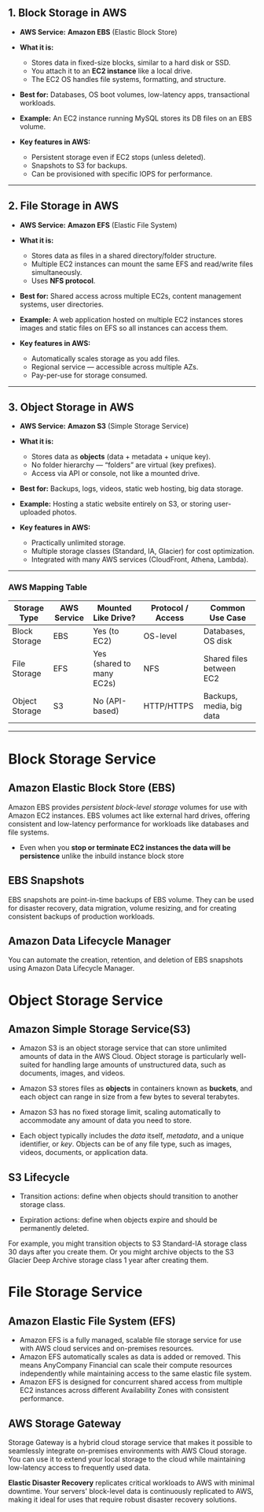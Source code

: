 
## **1. Block Storage in AWS**

* **AWS Service:** **Amazon EBS** (Elastic Block Store)
* **What it is:**
  * Stores data in fixed-size blocks, similar to a hard disk or SSD.
  * You attach it to an **EC2 instance** like a local drive.
  * The EC2 OS handles file systems, formatting, and structure.
* **Best for:**
  Databases, OS boot volumes, low-latency apps, transactional workloads.
* **Example:**
  An EC2 instance running MySQL stores its DB files on an EBS volume.
* **Key features in AWS:**

  * Persistent storage even if EC2 stops (unless deleted).
  * Snapshots to S3 for backups.
  * Can be provisioned with specific IOPS for performance.

---

## **2. File Storage in AWS**

* **AWS Service:** **Amazon EFS** (Elastic File System)
* **What it is:**
  * Stores data as files in a shared directory/folder structure.
  * Multiple EC2 instances can mount the same EFS and read/write files simultaneously.
  * Uses **NFS protocol**.
* **Best for:**
  Shared access across multiple EC2s, content management systems, user directories.
* **Example:**
  A web application hosted on multiple EC2 instances stores images and static files on EFS so all instances can access them.
* **Key features in AWS:**

  * Automatically scales storage as you add files.
  * Regional service — accessible across multiple AZs.
  * Pay-per-use for storage consumed.

---

## **3. Object Storage in AWS**

* **AWS Service:** **Amazon S3** (Simple Storage Service)
* **What it is:**
  * Stores data as **objects** (data + metadata + unique key).
  * No folder hierarchy — “folders” are virtual (key prefixes).
  * Access via API or console, not like a mounted drive.
* **Best for:**
  Backups, logs, videos, static web hosting, big data storage.
* **Example:**
  Hosting a static website entirely on S3, or storing user-uploaded photos.
* **Key features in AWS:**

  * Practically unlimited storage.
  * Multiple storage classes (Standard, IA, Glacier) for cost optimization.
  * Integrated with many AWS services (CloudFront, Athena, Lambda).

---

### **AWS Mapping Table**

| Storage Type   | AWS Service | Mounted Like Drive?       | Protocol / Access | Common Use Case          |
| -------------- | ----------- | ------------------------- | ----------------- | ------------------------ |
| Block Storage  | EBS         | Yes (to EC2)              | OS-level          | Databases, OS disk       |
| File Storage   | EFS         | Yes (shared to many EC2s) | NFS               | Shared files between EC2 |
| Object Storage | S3          | No (API-based)            | HTTP/HTTPS        | Backups, media, big data |

---

# Block Storage Service
## **Amazon Elastic Block Store (EBS)**

Amazon EBS provides _persistent block-level storage_ volumes for use with Amazon EC2 instances. EBS volumes act like external hard drives, offering consistent and low-latency performance for workloads like databases and file systems.

- Even when you **stop or terminate EC2 instances the data will be persistence** unlike the inbuild instance block store

## **EBS Snapshots**

EBS snapshots are point-in-time backups of EBS volume. They can be used for disaster recovery, data migration, volume resizing, and for creating consistent backups of production workloads.


## **Amazon Data Lifecycle Manager**

You can automate the creation, retention, and deletion of EBS snapshots using Amazon Data Lifecycle Manager.



# Object Storage Service

## **Amazon Simple Storage Service(S3)**
- Amazon S3 is an object storage service that can store unlimited amounts of data in the AWS Cloud. Object storage is particularly well-suited for handling large amounts of unstructured data, such as documents, images, and videos.

- Amazon S3 stores files as **objects** in containers known as **buckets**, and each object can range in size from a few bytes to several terabytes.

- Amazon S3 has no fixed storage limit, scaling automatically to accommodate any  amount of data you need to store.

- Each object typically includes the _data_ itself, _metadata_, and a unique identifier, or _key_. Objects can be of any file type, such as images, videos, documents, or application data.

## **S3 Lifecycle**

- Transition actions: define when objects should transition to another storage class.

- Expiration actions: define when objects expire and should be permanently deleted.

For example, you might transition objects to S3 Standard-IA storage class 30 days after you create them. Or you might archive objects to the S3 Glacier Deep Archive storage class 1 year after creating them.


# File Storage Service
## **Amazon Elastic File System (EFS)**
- Amazon EFS is a fully managed, scalable file storage service for use with AWS cloud services and on-premises resources.
- Amazon EFS automatically scales as data is added or removed. This means AnyCompany Financial can scale their compute resources independently while maintaining access to the same elastic file system.
- Amazon EFS is designed for concurrent shared access from multiple EC2 instances across different Availability Zones with consistent performance.




##  **AWS Storage Gateway**
Storage Gateway is a hybrid cloud storage service that makes it possible to seamlessly integrate on-premises environments with AWS Cloud storage. You can use it to extend your local storage to the cloud while maintaining low-latency access to frequently used data.


**Elastic Disaster Recovery** replicates critical workloads to AWS with minimal downtime. Your servers' block-level data is continuously replicated to AWS, making it ideal for uses that require robust disaster recovery solutions.

